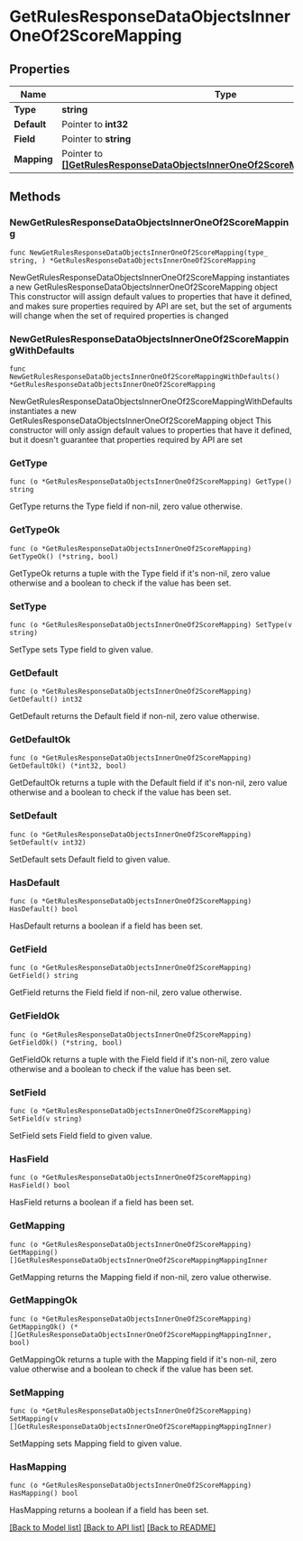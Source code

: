 # GetRulesResponseDataObjectsInnerOneOf2ScoreMapping

## Properties

Name | Type | Description | Notes
------------ | ------------- | ------------- | -------------
**Type** | **string** |  | 
**Default** | Pointer to **int32** |  | [optional] 
**Field** | Pointer to **string** |  | [optional] 
**Mapping** | Pointer to [**[]GetRulesResponseDataObjectsInnerOneOf2ScoreMappingMappingInner**](GetRulesResponseDataObjectsInnerOneOf2ScoreMappingMappingInner.md) |  | [optional] 

## Methods

### NewGetRulesResponseDataObjectsInnerOneOf2ScoreMapping

`func NewGetRulesResponseDataObjectsInnerOneOf2ScoreMapping(type_ string, ) *GetRulesResponseDataObjectsInnerOneOf2ScoreMapping`

NewGetRulesResponseDataObjectsInnerOneOf2ScoreMapping instantiates a new GetRulesResponseDataObjectsInnerOneOf2ScoreMapping object
This constructor will assign default values to properties that have it defined,
and makes sure properties required by API are set, but the set of arguments
will change when the set of required properties is changed

### NewGetRulesResponseDataObjectsInnerOneOf2ScoreMappingWithDefaults

`func NewGetRulesResponseDataObjectsInnerOneOf2ScoreMappingWithDefaults() *GetRulesResponseDataObjectsInnerOneOf2ScoreMapping`

NewGetRulesResponseDataObjectsInnerOneOf2ScoreMappingWithDefaults instantiates a new GetRulesResponseDataObjectsInnerOneOf2ScoreMapping object
This constructor will only assign default values to properties that have it defined,
but it doesn't guarantee that properties required by API are set

### GetType

`func (o *GetRulesResponseDataObjectsInnerOneOf2ScoreMapping) GetType() string`

GetType returns the Type field if non-nil, zero value otherwise.

### GetTypeOk

`func (o *GetRulesResponseDataObjectsInnerOneOf2ScoreMapping) GetTypeOk() (*string, bool)`

GetTypeOk returns a tuple with the Type field if it's non-nil, zero value otherwise
and a boolean to check if the value has been set.

### SetType

`func (o *GetRulesResponseDataObjectsInnerOneOf2ScoreMapping) SetType(v string)`

SetType sets Type field to given value.


### GetDefault

`func (o *GetRulesResponseDataObjectsInnerOneOf2ScoreMapping) GetDefault() int32`

GetDefault returns the Default field if non-nil, zero value otherwise.

### GetDefaultOk

`func (o *GetRulesResponseDataObjectsInnerOneOf2ScoreMapping) GetDefaultOk() (*int32, bool)`

GetDefaultOk returns a tuple with the Default field if it's non-nil, zero value otherwise
and a boolean to check if the value has been set.

### SetDefault

`func (o *GetRulesResponseDataObjectsInnerOneOf2ScoreMapping) SetDefault(v int32)`

SetDefault sets Default field to given value.

### HasDefault

`func (o *GetRulesResponseDataObjectsInnerOneOf2ScoreMapping) HasDefault() bool`

HasDefault returns a boolean if a field has been set.

### GetField

`func (o *GetRulesResponseDataObjectsInnerOneOf2ScoreMapping) GetField() string`

GetField returns the Field field if non-nil, zero value otherwise.

### GetFieldOk

`func (o *GetRulesResponseDataObjectsInnerOneOf2ScoreMapping) GetFieldOk() (*string, bool)`

GetFieldOk returns a tuple with the Field field if it's non-nil, zero value otherwise
and a boolean to check if the value has been set.

### SetField

`func (o *GetRulesResponseDataObjectsInnerOneOf2ScoreMapping) SetField(v string)`

SetField sets Field field to given value.

### HasField

`func (o *GetRulesResponseDataObjectsInnerOneOf2ScoreMapping) HasField() bool`

HasField returns a boolean if a field has been set.

### GetMapping

`func (o *GetRulesResponseDataObjectsInnerOneOf2ScoreMapping) GetMapping() []GetRulesResponseDataObjectsInnerOneOf2ScoreMappingMappingInner`

GetMapping returns the Mapping field if non-nil, zero value otherwise.

### GetMappingOk

`func (o *GetRulesResponseDataObjectsInnerOneOf2ScoreMapping) GetMappingOk() (*[]GetRulesResponseDataObjectsInnerOneOf2ScoreMappingMappingInner, bool)`

GetMappingOk returns a tuple with the Mapping field if it's non-nil, zero value otherwise
and a boolean to check if the value has been set.

### SetMapping

`func (o *GetRulesResponseDataObjectsInnerOneOf2ScoreMapping) SetMapping(v []GetRulesResponseDataObjectsInnerOneOf2ScoreMappingMappingInner)`

SetMapping sets Mapping field to given value.

### HasMapping

`func (o *GetRulesResponseDataObjectsInnerOneOf2ScoreMapping) HasMapping() bool`

HasMapping returns a boolean if a field has been set.


[[Back to Model list]](../README.md#documentation-for-models) [[Back to API list]](../README.md#documentation-for-api-endpoints) [[Back to README]](../README.md)


